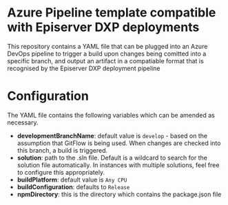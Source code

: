 # Azure Pipeline template compatible with Episerver DXP deployments

This repository contains a YAML file that can be plugged into an Azure DevOps pipeline to trigger a build upon changes being comitted into a specific branch, and output an artifact in a compatiable format that is recognised by the Episerver DXP deployment pipeline
# Configuration
The YAML file contains the following variables which can be amended as necessary. 
- **developmentBranchName**: default value is `develop` - based on the assumption that GitFlow is being used. When changes are checked into this branch, a build is triggered.
- **solution**: path to the .sln file. Default is a wildcard to search for the solution file automatically. In instances with multiple solutions, feel free to configure this appropriately.
- **buildPlatform**: default value is `Any CPU`
- **buildConfiguration**: defaults to `Release`
- **npmDirectory**: this is the directory which contains the package.json file
